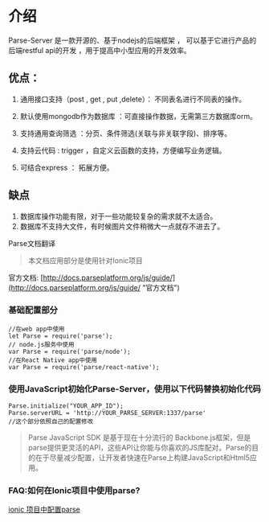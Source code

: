 # 介绍

Parse-Server 是一款开源的、基于nodejs的后端框架 ， 可以基于它进行产品的后端restful api的开发 ，用于提高中小型应用的开发效率。

## 优点：

1. 通用接口支持（post , get , put ,delete）： 不同表名进行不同表的操作。

2. 默认使用mongodb作为数据库 ：可直接操作数据，无需第三方数据库orm。

3. 支持通用查询筛选 ：分页、条件筛选\(关联与非关联字段\)、排序等。

4. 支持云代码 : trigger ，自定义云函数的支持，方便编写业务逻辑。

5. 可结合express ： 拓展方便。

## 缺点

1. 数据库操作功能有限，对于一些功能较复杂的需求就不太适合。
2. 数据库不支持大文件，有时候图片文件稍微大一点就存不进去了。

Parse文档翻译

> 本文档应用部分是使用针对Ionic项目

官方文档: [http://docs.parseplatform.org/js/guide/](http://docs.parseplatform.org/js/guide/ "官方文档")

### 基础配置部分

```
//在web app中使用
let Parse = require('parse');
// node.js服务中使用
var Parse = require('parse/node');
//在React Native app中使用
var Parse = require('parse/react-native');
```

### 使用JavaScript初始化Parse-Server，使用以下代码替换初始化代码

```
Parse.initialize("YOUR_APP_ID"); 
Parse.serverURL = 'http://YOUR_PARSE_SERVER:1337/parse'  
//这个部分依照自己的配置修改
```

> Parse JavaScript SDK 是基于现在十分流行的 Backbone.js框架，但是parse提供更灵活的API，这些API让你能与你喜欢的JS库配对。Parse的目的在于尽量减少配置，让开发者快速在Parse上构建JavaScript和Html5应用。

### FAQ:如何在Ionic项目中使用parse?

[ionic 项目中配置parse](#)

